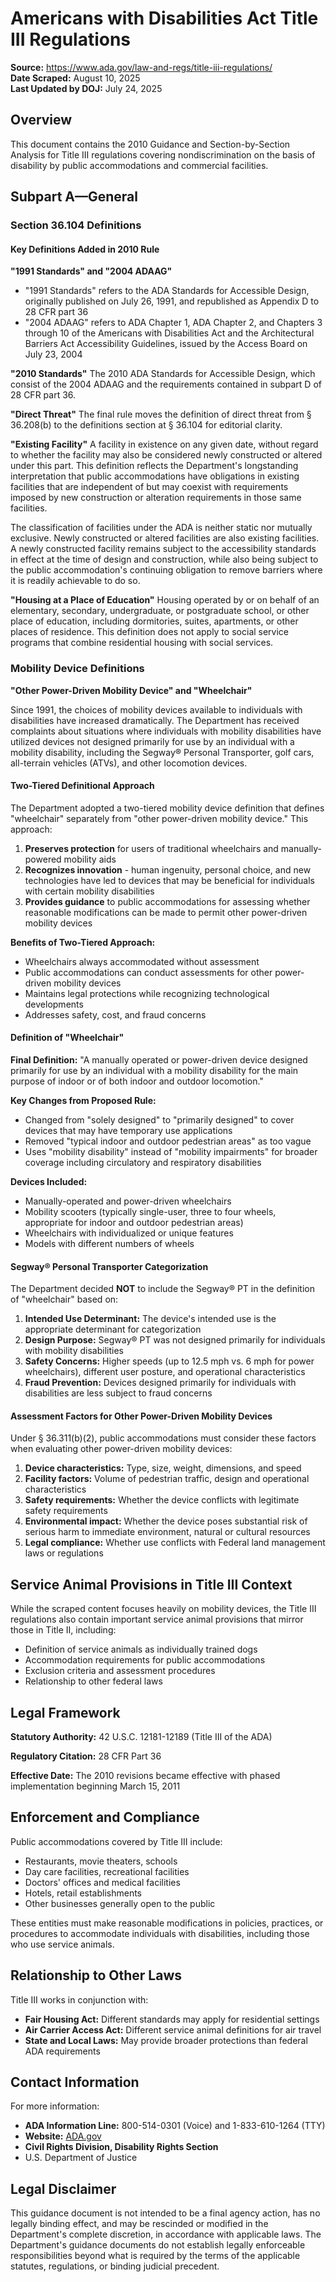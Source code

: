 # Americans with Disabilities Act Title III Regulations

**Source:** https://www.ada.gov/law-and-regs/title-iii-regulations/  
**Date Scraped:** August 10, 2025  
**Last Updated by DOJ:** July 24, 2025  

## Overview

This document contains the 2010 Guidance and Section-by-Section Analysis for Title III regulations covering nondiscrimination on the basis of disability by public accommodations and commercial facilities.

## Subpart A—General

### Section 36.104 Definitions

#### Key Definitions Added in 2010 Rule

**"1991 Standards" and "2004 ADAAG"**
- "1991 Standards" refers to the ADA Standards for Accessible Design, originally published on July 26, 1991, and republished as Appendix D to 28 CFR part 36
- "2004 ADAAG" refers to ADA Chapter 1, ADA Chapter 2, and Chapters 3 through 10 of the Americans with Disabilities Act and the Architectural Barriers Act Accessibility Guidelines, issued by the Access Board on July 23, 2004

**"2010 Standards"**
The 2010 ADA Standards for Accessible Design, which consist of the 2004 ADAAG and the requirements contained in subpart D of 28 CFR part 36.

**"Direct Threat"**
The final rule moves the definition of direct threat from § 36.208(b) to the definitions section at § 36.104 for editorial clarity.

**"Existing Facility"**
A facility in existence on any given date, without regard to whether the facility may also be considered newly constructed or altered under this part. This definition reflects the Department's longstanding interpretation that public accommodations have obligations in existing facilities that are independent of but may coexist with requirements imposed by new construction or alteration requirements in those same facilities.

The classification of facilities under the ADA is neither static nor mutually exclusive. Newly constructed or altered facilities are also existing facilities. A newly constructed facility remains subject to the accessibility standards in effect at the time of design and construction, while also being subject to the public accommodation's continuing obligation to remove barriers where it is readily achievable to do so.

**"Housing at a Place of Education"**
Housing operated by or on behalf of an elementary, secondary, undergraduate, or postgraduate school, or other place of education, including dormitories, suites, apartments, or other places of residence. This definition does not apply to social service programs that combine residential housing with social services.

### Mobility Device Definitions

**"Other Power-Driven Mobility Device" and "Wheelchair"**

Since 1991, the choices of mobility devices available to individuals with disabilities have increased dramatically. The Department has received complaints about situations where individuals with mobility disabilities have utilized devices not designed primarily for use by an individual with a mobility disability, including the Segway® Personal Transporter, golf cars, all-terrain vehicles (ATVs), and other locomotion devices.

#### Two-Tiered Definitional Approach

The Department adopted a two-tiered mobility device definition that defines "wheelchair" separately from "other power-driven mobility device." This approach:

1. **Preserves protection** for users of traditional wheelchairs and manually-powered mobility aids
2. **Recognizes innovation** - human ingenuity, personal choice, and new technologies have led to devices that may be beneficial for individuals with certain mobility disabilities
3. **Provides guidance** to public accommodations for assessing whether reasonable modifications can be made to permit other power-driven mobility devices

**Benefits of Two-Tiered Approach:**
- Wheelchairs always accommodated without assessment
- Public accommodations can conduct assessments for other power-driven mobility devices
- Maintains legal protections while recognizing technological developments
- Addresses safety, cost, and fraud concerns

#### Definition of "Wheelchair"

**Final Definition:** "A manually operated or power-driven device designed primarily for use by an individual with a mobility disability for the main purpose of indoor or of both indoor and outdoor locomotion."

**Key Changes from Proposed Rule:**
- Changed from "solely designed" to "primarily designed" to cover devices that may have temporary use applications
- Removed "typical indoor and outdoor pedestrian areas" as too vague
- Uses "mobility disability" instead of "mobility impairments" for broader coverage including circulatory and respiratory disabilities

**Devices Included:**
- Manually-operated and power-driven wheelchairs
- Mobility scooters (typically single-user, three to four wheels, appropriate for indoor and outdoor pedestrian areas)
- Wheelchairs with individualized or unique features
- Models with different numbers of wheels

#### Segway® Personal Transporter Categorization

The Department decided **NOT** to include the Segway® PT in the definition of "wheelchair" based on:

1. **Intended Use Determinant:** The device's intended use is the appropriate determinant for categorization
2. **Design Purpose:** Segway® PT was not designed primarily for individuals with mobility disabilities
3. **Safety Concerns:** Higher speeds (up to 12.5 mph vs. 6 mph for power wheelchairs), different user posture, and operational characteristics
4. **Fraud Prevention:** Devices designed primarily for individuals with disabilities are less subject to fraud concerns

#### Assessment Factors for Other Power-Driven Mobility Devices

Under § 36.311(b)(2), public accommodations must consider these factors when evaluating other power-driven mobility devices:

1. **Device characteristics:** Type, size, weight, dimensions, and speed
2. **Facility factors:** Volume of pedestrian traffic, design and operational characteristics
3. **Safety requirements:** Whether the device conflicts with legitimate safety requirements
4. **Environmental impact:** Whether the device poses substantial risk of serious harm to immediate environment, natural or cultural resources
5. **Legal compliance:** Whether use conflicts with Federal land management laws or regulations

## Service Animal Provisions in Title III Context

While the scraped content focuses heavily on mobility devices, the Title III regulations also contain important service animal provisions that mirror those in Title II, including:

- Definition of service animals as individually trained dogs
- Accommodation requirements for public accommodations
- Exclusion criteria and assessment procedures
- Relationship to other federal laws

## Legal Framework

**Statutory Authority:** 42 U.S.C. 12181-12189 (Title III of the ADA)

**Regulatory Citation:** 28 CFR Part 36

**Effective Date:** The 2010 revisions became effective with phased implementation beginning March 15, 2011

## Enforcement and Compliance

Public accommodations covered by Title III include:
- Restaurants, movie theaters, schools
- Day care facilities, recreational facilities
- Doctors' offices and medical facilities
- Hotels, retail establishments
- Other businesses generally open to the public

These entities must make reasonable modifications in policies, practices, or procedures to accommodate individuals with disabilities, including those who use service animals.

## Relationship to Other Laws

Title III works in conjunction with:
- **Fair Housing Act:** Different standards may apply for residential settings
- **Air Carrier Access Act:** Different service animal definitions for air travel
- **State and Local Laws:** May provide broader protections than federal ADA requirements

## Contact Information

For more information:
- **ADA Information Line:** 800-514-0301 (Voice) and 1-833-610-1264 (TTY)
- **Website:** [ADA.gov](https://www.ada.gov/)
- **Civil Rights Division, Disability Rights Section**
- U.S. Department of Justice

## Legal Disclaimer

This guidance document is not intended to be a final agency action, has no legally binding effect, and may be rescinded or modified in the Department's complete discretion, in accordance with applicable laws. The Department's guidance documents do not establish legally enforceable responsibilities beyond what is required by the terms of the applicable statutes, regulations, or binding judicial precedent.